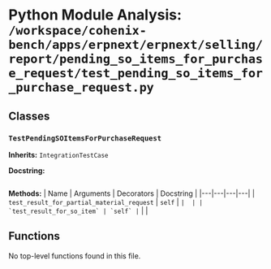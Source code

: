 # Python Module Analysis: `/workspace/cohenix-bench/apps/erpnext/erpnext/selling/report/pending_so_items_for_purchase_request/test_pending_so_items_for_purchase_request.py`

## Classes

### `TestPendingSOItemsForPurchaseRequest`
**Inherits:** `IntegrationTestCase`


**Docstring:**
```

```

**Methods:**
| Name | Arguments | Decorators | Docstring |
|---|---|---|---|
| `test_result_for_partial_material_request` | `self` | `` |  |
| `test_result_for_so_item` | `self` | `` |  |





## Functions

No top-level functions found in this file.
